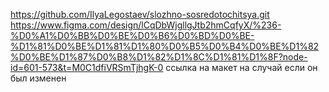 https://github.com/IlyaLegostaev/slozhno-sosredotochitsya.git
https://www.figma.com/design/lCqDbWjgllgJtb2hmCqfyX/%236-%D0%A1%D0%BB%D0%BE%D0%B6%D0%BD%D0%BE-%D1%81%D0%BE%D1%81%D1%80%D0%B5%D0%B4%D0%BE%D1%82%D0%BE%D1%87%D0%B8%D1%82%D1%8C%D1%81%D1%8F?node-id=601-573&t=M0C1dfiVRSmTjhgK-0 ссылка на макет на случай если он был изменен
